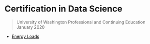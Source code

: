# Certification in Data Science 
> University of Washington Professional and Continuing Education  
> January 2020

- [Energy Loads](https://github.com/n8sean/portfolio/blob/master/Course-02_L01_EnergyLoads.ipynb)
